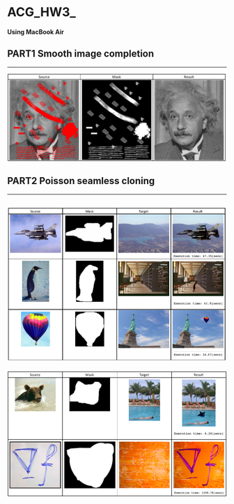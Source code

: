 # ACG_HW3_

#### Using MacBook Air

## PART1 Smooth image completion
---------------------------------------
![image](https://raw.githubusercontent.com/Ling6427/ACG_HW3_/master/output/ONE.png)


## PART2 Poisson seamless cloning
---------------------------------------
![image](https://raw.githubusercontent.com/Ling6427/ACG_HW3_/master/output/TWO.png)
---------------------------------------
![image](https://raw.githubusercontent.com/Ling6427/ACG_HW3_/master/output/THREE.png)